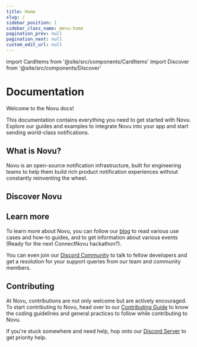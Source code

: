 ```yaml
---
title: Home
slug: /
sidebar_position: 1
sidebar_class_name: menu-home
pagination_prev: null
pagination_next: null
custom_edit_url: null
---
```


import CardItems from '@site/src/components/CardItems'
import Discover from '@site/src/components/Discover'

# Documentation

Welcome to the Novu docs! 

This documentation contains everything you need to get started with Novu. Explore our guides and examples to integrate Novu into your app and start sending world-class notifications.

## What is Novu?

Novu is an open-source notification infrastructure, built for engineering teams to help them build rich product notification experiences without constantly reinventing the wheel.
<CardItems/>

## Discover Novu

<Discover/>

## Learn more

To learn more about Novu, you can follow our [blog](https://novu.co/blog/) to read various use cases and how-to guides, and to get information about various events (Ready for the next ConnectNovu hackathon?). 

You can even join our [Discord Community](https://discord.gg/novu) to talk to fellow developers and get a resolution for your support queries from our team and community members.

## Contributing

At Novu, contributions are not only welcome but are actively encouraged. To start contributing to Novu, head over to our [Contributing Guide](https://github.com/novuhq/novu/blob/next/CONTRIBUTING.md) to know the coding guidelines and general practices to follow while contributing to Novu. 

If you're stuck somewhere and need help, hop onto our [Discord Server](https://discord.gg/novu) to get priority help.
